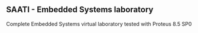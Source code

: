 ## SAATI - Embedded Systems laboratory


Complete Embedded Systems virtual laboratory tested with Proteus 8.5 SP0
